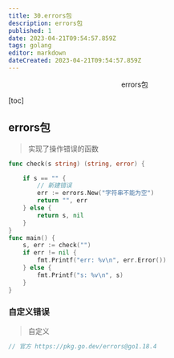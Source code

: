 ```yaml
---
title: 30.errors包
description: errors包
published: 1
date: 2023-04-21T09:54:57.859Z
tags: golang
editor: markdown
dateCreated: 2023-04-21T09:54:57.859Z
---
```


<center>errors包</center>



[toc]





## errors包

> 实现了操作错误的函数

```go
func check(s string) (string, error) {

	if s == "" {
		// 新建错误
		err := errors.New("字符串不能为空")
		return "", err
	} else {
		return s, nil
	}
}
func main() {
	s, err := check("")
	if err != nil {
		fmt.Printf("err: %v\n", err.Error())
	} else {
		fmt.Printf("s: %v\n", s)
	}
}
```



### 自定义错误

> 自定义

```go
// 官方 https://pkg.go.dev/errors@go1.18.4


```

